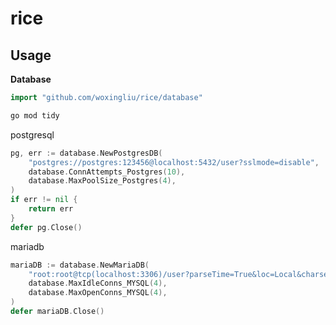 # rice

## Usage

**Database**

```go
import "github.com/woxingliu/rice/database"
```

```bash
go mod tidy
```

postgresql

```go
pg, err := database.NewPostgresDB(
	"postgres://postgres:123456@localhost:5432/user?sslmode=disable",
	database.ConnAttempts_Postgres(10),
	database.MaxPoolSize_Postgres(4),
)
if err != nil {
	return err
}
defer pg.Close()
```

mariadb

```go
mariaDB := database.NewMariaDB(
	"root:root@tcp(localhost:3306)/user?parseTime=True&loc=Local&charset=utf8mb4&collation=utf8mb4_unicode_ci",
	database.MaxIdleConns_MYSQL(4),
	database.MaxOpenConns_MYSQL(4),
)
defer mariaDB.Close()
```
